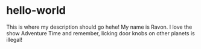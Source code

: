 # hello-world
This is where my description should go hehe!
My name is Ravon. I love the show Adventure Time and remember, licking door knobs on other planets is illegal!
